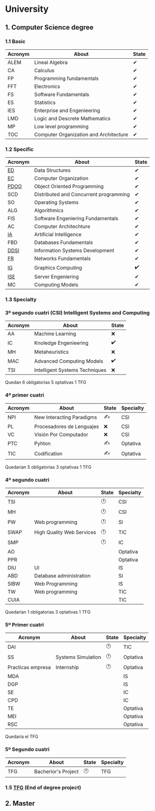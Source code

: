 # University 

## 1. Computer Science degree

### 1.1 Basic 

|Acronym|About|State|
|-------|----|-----|
|ALEM|Lineal Algebra|✔|
|CA|Calculus|✔|
|FP|Programming fundamentals|✔|
|FFT|Electronics|✔|
|FS|Software Fundamentals|✔|
|ES|Statistics|✔|
|IES|Enterprise and Engenieering|✔|
|LMD|Logic and Descrete Mathematics|✔|
|MP|Low level programming|✔|
|TOC|Computer Organization and Architecture|✔|

### 1.2 Specific 

|Acronym|About|State|
|-------|-----|-----|
|[ED](https://github.com/Cristinasj/practica2ED)|Data Structures|✔|
|[EC](https://github.com/Cristinasj/arduino)|Computer Organization|✔|
|[PDOO](https://github.com/inowen/Civitas)|Object Oriented Programming|✔|
|SCD|Distributed and Concurrent programming|✔|
|SO|Operating Systems|✔|
|ALG|Algorithmics|✔|
|FIS|Software Engeniering Fundamentals|✔|
|AC|Computer Architechture|✔|
|[IA](https://github.com/Cristinasj/chatBot)|Artificial Intelligence|✔|
|FBD|Databases Fundamentals|✔|
|[DDSI](https://github.com/Cristinasj/DDSI-X)|Information Systems Development|✔|
|[FR](https://github.com/Cristinasj/FR)|Networks Fundamentals|✔|
|[IG](https://github.com/Cristinasj/IG)|Graphics Computing|✔️|
|[ISE](https://github.com/Cristinasj/ISE)|Server Engeniering|✔|
|MC|Computing Models|✔|

### 1.3 Specialty 
### 3º segundo cuatri (CSI) Intelligent Systems and Computing

|Acronym|About|State|
|-------|-----|-----|
|AA|Machine Learning|❌|
|IC|Knoledge Engenieering|✔️|
|MH|Metaheuristics|❌|
|MAC|Advanced Computing Models|✔️|
|TSI|Intelligent Systems Techniques|❌|

Quedan 6 obligatorias 5 optativas 1 TFG 

### 4º primer cuatri 
|Acronym|About|State|Specialty|
|-------|-----|-----|------------|
|NPI|New Interacting Paradigms|✍|CSI|
|PL|Procesadores de Lenguajes|❌|CSI|
|VC|Visión Por Computador|❌|CSI|
|PTC|Pyhton|✍|Optativa|
|TIC|Codification|✍|Optativa|

Quedarían 5 obligatorias 3 optativas 1 TFG 

### 4º segundo cuatri 
|Acronym|About|State|Specialty|
|-------|-----|-----|------------|
|TSI||🕐|CSI|
|MH||🕐|CSI|
|PW|Web programming|🕐|SI|
|SWAP|High Quality Web Services|🕐|TIC|
|SMP||🕐|IC|
|AO|||Optativa|
|PPR|||Optativa|
|DIU|UI||IS|
|ABD|Database administration||SI|
|SIBW|Web Programming||IS|
|TW|Web programming||TIC|
|CUIA|||TIC|

Quedarían 1 obligatorias 3 optativas 1 TFG 

### 5º Primer cuatri 
|Acronym|About|State|Specialty|
|-------|-----|-----|------------|
|DAI||🕐|TIC|
|SS|Systems Simulation|🕐|Optativa| 
|Practicas empresa|Internship|🕐|Optativa|
|MDA|||IS|
|DGP|||IS|
|SE|||IC|
|CPD|||IC|
|TE|||Optativa|
|MEI|||Optativa|
|RSC|||Optativa|

Quedaría el TFG

### 5º Segundo cuatri
|Acronym|About|State|Specialty|
|-------|-----|-----|------------|
|TFG|Bacherlor's Project|🕐|TFG|





### 1.5 [TFG](https://github.com/Cristinasj/SWADroid-timeline) (End of degree project)

## 2. Master
